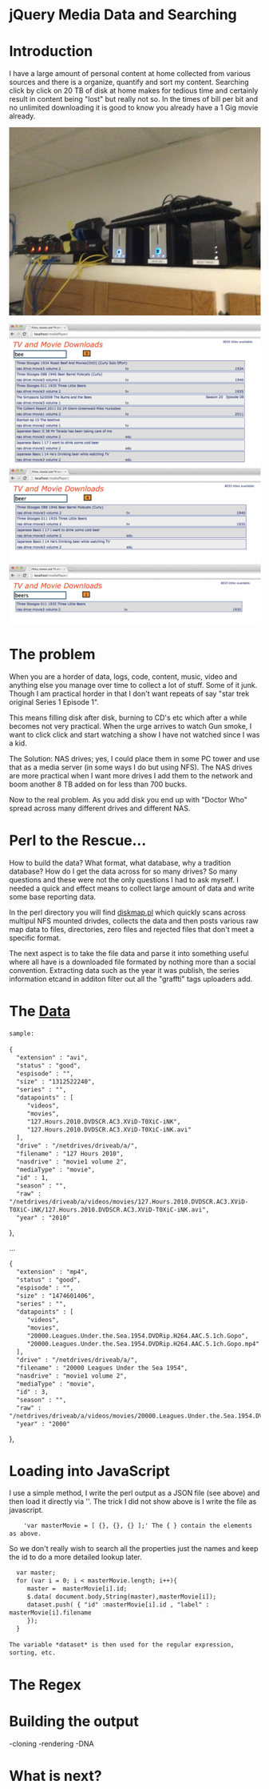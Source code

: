 jQuery Media Data and Searching
=


Introduction
==


I have a large amount of personal content at home collected from various sources and there is a organize, quantify and sort my content.  Searching click by click on 20 TB of disk at home makes for tedious time and certainly result in content being "lost" but really not so. In the times of bill per bit and no unlimited downloading it is good to know you already have a 1 Gig movie already.

![nas drives](/images/nas.jpg)

![Browser](/images/bee.jpg)
![Bee](/images/beer.jpg)
![Browser](/images/beers.jpg)




The problem
===


When you are a horder of data, logs, code, content, music, video and anything else you manage over time to collect a lot of stuff. Some of it junk.  Though I am practical horder in that I don't want repeats of say "star trek original Series 1 Episode 1".  

This means filling disk after disk, burning to CD's etc which after a while becomes not very practical.  When the urge arrives to watch Gun smoke, I want to click click and start watching a show I have not watched since I was a kid.

The Solution: NAS drives; yes, I could place them in some PC tower and use that as a media server (in some ways I do but using NFS).  The NAS drives are more practical when I want more drives I add them to the network and boom another 8 TB added on for less than 700 bucks.

Now to the real problem. As you add disk you end up with "Doctor Who" spread across many different drives and different NAS. 

Perl to the Rescue...
===

How to build the data? What format, what database, why a tradition database? How do I get the data across for so many drives? So many questions and these were not the only questions I had to ask myself.  I needed a quick and effect means to collect large amount of data and write some base reporting data.

In the perl directory you will find [diskmap.pl](https://github.com/alexmac131/mediaData/blob/master/perl/diskmap.pl) which quickly scans across multipul NFS mounted drivdes, collects the data and then posts various raw map data to files, directories, zero files and rejected files that don't meet a specific format.

The next aspect is to take the file data and parse it into something useful where all have is a downloaded file formated by nothing more than a social convention.  Extracting data such as the year it was publish, the series  information etcand in additon filter out all the "graffti" tags uploaders add.


The [Data](https://github.com/alexmac131/mediaData/data/master.json)
===
	
	sample:

	{
      "extension" : "avi",
      "status" : "good",
      "espisode" : "",
      "size" : "1312522240",
      "series" : "",
      "datapoints" : [
         "videos",
         "movies",
         "127.Hours.2010.DVDSCR.AC3.XViD-T0XiC-iNK",
         "127.Hours.2010.DVDSCR.AC3.XViD-T0XiC-iNK.avi"
      ],
      "drive" : "/netdrives/driveab/a/",
      "filename" : "127 Hours 2010",
      "nasdrive" : "movie1 volume 2",
      "mediaType" : "movie",
      "id" : 1,
      "season" : "",
      "raw" : "/netdrives/driveab/a/videos/movies/127.Hours.2010.DVDSCR.AC3.XViD-T0XiC-iNK/127.Hours.2010.DVDSCR.AC3.XViD-T0XiC-iNK.avi",
      "year" : "2010"
   },

   ...

    {
      "extension" : "mp4",
      "status" : "good",
      "espisode" : "",
      "size" : "1474601406",
      "series" : "",
      "datapoints" : [
         "videos",
         "movies",
         "20000.Leagues.Under.the.Sea.1954.DVDRip.H264.AAC.5.1ch.Gopo",
         "20000.Leagues.Under.the.Sea.1954.DVDRip.H264.AAC.5.1ch.Gopo.mp4"
      ],
      "drive" : "/netdrives/driveab/a/",
      "filename" : "20000 Leagues Under the Sea 1954",
      "nasdrive" : "movie1 volume 2",
      "mediaType" : "movie",
      "id" : 3,
      "season" : "",
      "raw" : "/netdrives/driveab/a/videos/movies/20000.Leagues.Under.the.Sea.1954.DVDRip.H264.AAC.5.1ch.Gopo/20000.Leagues.Under.the.Sea.1954.DVDRip.H264.AAC.5.1ch.Gopo.mp4",
      "year" : "2000"
   },

Loading into JavaScript
====

   I use a simple method, I write the perl output as a JSON file (see above) and then load it directly via '<script src="data/master.json"></script>'.  The trick I did not show above is I write the file as javascript.

        'var masterMovie = [ {}, {}, {} ];' The { } contain the elements as above.

   So we don't really wish to search all the properties just the names and keep the id to do a more detailed lookup later.

      var master;
      for (var i = 0; i < masterMovie.length; i++){ 
         master =  masterMovie[i].id;     
         $.data( document.body,String(master),masterMovie[i]);
         dataset.push( { "id" :masterMovie[i].id , "label" : masterMovie[i].filename
         });     
      }
    
    The variable *dataset* is then used for the regular expression, sorting, etc.

The Regex
===

Building the output 
===
-cloning 
-rendering 
-DNA

What is next?
===
